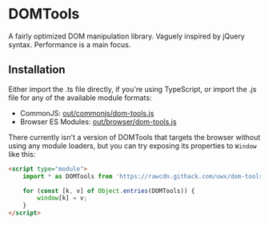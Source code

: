 # DOMTools
A fairly optimized DOM manipulation library. Vaguely inspired by jQuery syntax. Performance is a main focus.

## Installation

Either import the .ts file directly, if you're using TypeScript, or import the .js file for any of the available module formats:
* CommonJS: [out/commonjs/dom-tools.js](https://github.com/uwx/dom-tools/blob/master/out/commonjs/dom-tools.js)
* Browser ES Modules: [out/browser/dom-tools.js](https://github.com/uwx/dom-tools/blob/master/out/browser/dom-tools.js)

There currently isn't a version of DOMTools that targets the browser without using any module loaders, but you can try exposing
its properties to `Window` like this:

```html
<script type="module">
    import * as DOMTools from 'https://rawcdn.githack.com/uwx/dom-tools/0ffaa4212dee3fbd1e15a211aa3f470bed65f29b/out/browser/dom-tools.js';

    for (const [k, v] of Object.entries(DOMTools)) {
        window[k] = v;
    }
</script>
```
